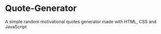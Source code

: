 # Quote-Generator
A simple random motivational quotes generator made with HTML, CSS and JavaScript 

